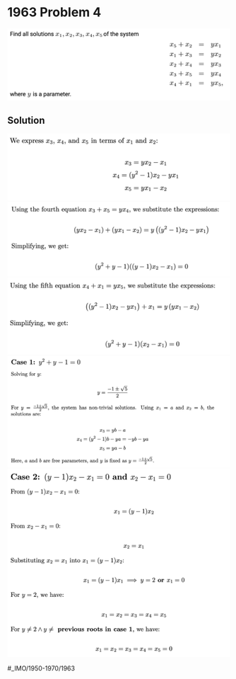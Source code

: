 # 1963 Problem 4
![](1963%20Problem%204/image.png)

## Solution
![](1963%20Problem%204/image%202.png)
![](1963%20Problem%204/image%203.png)
![](1963%20Problem%204/image%204.png)
![](1963%20Problem%204/image%205.png)
![](1963%20Problem%204/image%206.png)



























#_IMO/1950-1970/1963